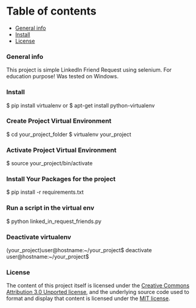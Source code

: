 # Table of contents
* [General info](#general-info)
* [Install](#install)
* [License](#license)
### General info
This project is simple LinkedIn Friend Request using selenium. For education purpose!
Was tested on Windows.
	
### Install
$ pip install virtualenv
or
$ apt-get install python-virtualenv

### Create Project Virtual Environment
$ cd your_project_folder
$ virtualenv your_project

### Activate Project Virtual Environment
$ source your_project/bin/activate

### Install Your Packages for the project
$ pip install -r requirements.txt

### Run a script in the virtual env
$ python linked_in_request_friends.py

### Deactivate virtualenv
(your_project)user@hostname:~/your_project$ deactivate
user@hostname:~/your_project$

### License
The content of this project itself is licensed under the [Creative Commons Attribution 3.0 Unported license](https://creativecommons.org/licenses/by/3.0/), and the underlying source code used to format and display that content is licensed under the [MIT license](License.md).